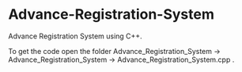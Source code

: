 # Advance-Registration-System
Advance Registration System using C++.

To get the code open the folder Advance_Registration_System -> Advance_Registration_System -> Advance_Registration_System.cpp .
